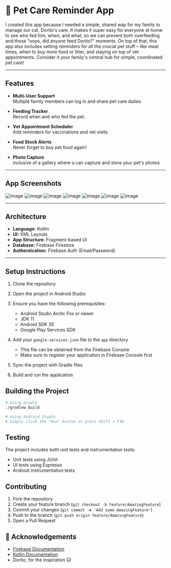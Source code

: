 # 🐾 Pet Care Reminder App

I created this app because I needed a simple, shared way for my family to manage our cat, Dorito's care. It makes it super easy for everyone at home to see who fed him, when, and what, so we can prevent both overfeeding and those "oops, did anyone feed Dorito?" moments. On top of that, this app also includes setting reminders for all the crucial pet stuff – like meal times, when to buy more food or litter, and staying on top of vet appointments. Consider it your family's central hub for simple, coordinated pet care!


---

## Features

- **Multi-User Support**  
  Multiple family members can log in and share pet care duties.

- **Feeding Tracker**  
  Record when and who fed the pet.

- **Vet Appointment Scheduler**  
  Add reminders for vaccinations and vet visits.

- **Food Stock Alerts**  
  Never forget to buy pet food again!

- **Photo Capture**  
  inclusive of a gallery where u can capture and store your pet's photos



---

## App Screenshots

![image](https://github.com/user-attachments/assets/08e82f28-30c9-470a-a9b5-1bce71f8d9da)
![image](https://github.com/user-attachments/assets/5861aac8-5f9f-4958-ab71-ff6ffdd6ba27)
![image](https://github.com/user-attachments/assets/6d631b64-d78c-46bd-871f-4544941f5e36)
![image](https://github.com/user-attachments/assets/ac27d65b-e42d-43fd-80ba-8a07a4934327)
![image](https://github.com/user-attachments/assets/7c29bffc-6c03-4d7b-966c-6be642c61f45)
![image](https://github.com/user-attachments/assets/287dedce-8be8-4a92-b4bc-39367187ef60)
![image](https://github.com/user-attachments/assets/34f199a4-6d3f-4b62-a705-0be85196319d)

---

## Architecture

- **Language:** Kotlin  
- **UI:** XML Layouts  
- **App Structure:** Fragment-based UI  
- **Database:** Firebase Firestore  
- **Authentication:** Firebase Auth (Email/Password)

---

## Setup Instructions

1. Clone the repository
2. Open the project in Android Studio
3. Ensure you have the following prerequisites:
   - Android Studio Arctic Fox or newer
   - JDK 11
   - Android SDK 35
   - Google Play Services SDK

4. Add your `google-services.json` file to the `app` directory
   - This file can be obtained from the Firebase Console
   - Make sure to register your application in Firebase Console first

5. Sync the project with Gradle files
6. Build and run the application

## Building the Project

```bash
# Using Gradle
./gradlew build

# Using Android Studio
# Simply click the "Run" button or press Shift + F10
```

## Testing

The project includes both unit tests and instrumentation tests:
- Unit tests using JUnit
- UI tests using Espresso
- Android instrumentation tests

## Contributing

1. Fork the repository
2. Create your feature branch (`git checkout -b feature/AmazingFeature`)
3. Commit your changes (`git commit -m 'Add some AmazingFeature'`)
4. Push to the branch (`git push origin feature/AmazingFeature`)
5. Open a Pull Request


## 🙌 Acknowledgements

- [Firebase Documentation](https://firebase.google.com/docs/firestore)  
- [Kotlin Documentation](https://kotlinlang.org/docs/home.html)  
- Dorito, for the inspiration 🐱
